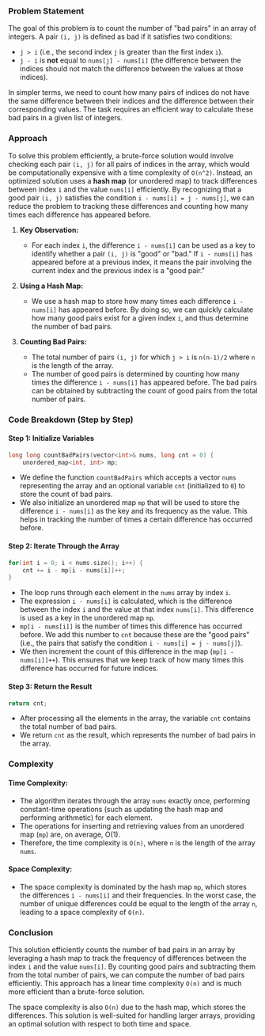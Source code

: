 ### Problem Statement

The goal of this problem is to count the number of "bad pairs" in an array of integers. A pair `(i, j)` is defined as bad if it satisfies two conditions:
- `j > i` (i.e., the second index `j` is greater than the first index `i`).
- `j - i` is **not** equal to `nums[j] - nums[i]` (the difference between the indices should not match the difference between the values at those indices).

In simpler terms, we need to count how many pairs of indices do not have the same difference between their indices and the difference between their corresponding values. The task requires an efficient way to calculate these bad pairs in a given list of integers.

### Approach

To solve this problem efficiently, a brute-force solution would involve checking each pair `(i, j)` for all pairs of indices in the array, which would be computationally expensive with a time complexity of `O(n^2)`. Instead, an optimized solution uses a **hash map** (or unordered map) to track differences between index `i` and the value `nums[i]` efficiently. By recognizing that a good pair `(i, j)` satisfies the condition `i - nums[i] = j - nums[j]`, we can reduce the problem to tracking these differences and counting how many times each difference has appeared before. 

1. **Key Observation:**
   - For each index `i`, the difference `i - nums[i]` can be used as a key to identify whether a pair `(i, j)` is "good" or "bad." If `i - nums[i]` has appeared before at a previous index, it means the pair involving the current index and the previous index is a "good pair."
   
2. **Using a Hash Map:**
   - We use a hash map to store how many times each difference `i - nums[i]` has appeared before. By doing so, we can quickly calculate how many good pairs exist for a given index `i`, and thus determine the number of bad pairs.

3. **Counting Bad Pairs:**
   - The total number of pairs `(i, j)` for which `j > i` is `n(n-1)/2` where `n` is the length of the array.
   - The number of good pairs is determined by counting how many times the difference `i - nums[i]` has appeared before. The bad pairs can be obtained by subtracting the count of good pairs from the total number of pairs.

### Code Breakdown (Step by Step)

#### Step 1: Initialize Variables

```cpp
long long countBadPairs(vector<int>& nums, long cnt = 0) {
    unordered_map<int, int> mp;
```

- We define the function `countBadPairs` which accepts a vector `nums` representing the array and an optional variable `cnt` (initialized to `0`) to store the count of bad pairs.
- We also initialize an unordered map `mp` that will be used to store the difference `i - nums[i]` as the key and its frequency as the value. This helps in tracking the number of times a certain difference has occurred before.

#### Step 2: Iterate Through the Array

```cpp
for(int i = 0; i < nums.size(); i++) {
    cnt += i - mp[i - nums[i]]++;
}
```

- The loop runs through each element in the `nums` array by index `i`.
- The expression `i - nums[i]` is calculated, which is the difference between the index `i` and the value at that index `nums[i]`. This difference is used as a key in the unordered map `mp`.
- `mp[i - nums[i]]` is the number of times this difference has occurred before. We add this number to `cnt` because these are the "good pairs" (i.e., the pairs that satisfy the condition `i - nums[i] = j - nums[j]`).
- We then increment the count of this difference in the map (`mp[i - nums[i]]++`). This ensures that we keep track of how many times this difference has occurred for future indices.

#### Step 3: Return the Result

```cpp
return cnt;
```

- After processing all the elements in the array, the variable `cnt` contains the total number of bad pairs.
- We return `cnt` as the result, which represents the number of bad pairs in the array.

### Complexity

#### Time Complexity:
- The algorithm iterates through the array `nums` exactly once, performing constant-time operations (such as updating the hash map and performing arithmetic) for each element. 
- The operations for inserting and retrieving values from an unordered map (`mp`) are, on average, O(1). 
- Therefore, the time complexity is `O(n)`, where `n` is the length of the array `nums`.

#### Space Complexity:
- The space complexity is dominated by the hash map `mp`, which stores the differences `i - nums[i]` and their frequencies. In the worst case, the number of unique differences could be equal to the length of the array `n`, leading to a space complexity of `O(n)`.

### Conclusion

This solution efficiently counts the number of bad pairs in an array by leveraging a hash map to track the frequency of differences between the index `i` and the value `nums[i]`. By counting good pairs and subtracting them from the total number of pairs, we can compute the number of bad pairs efficiently. This approach has a linear time complexity `O(n)` and is much more efficient than a brute-force solution. 

The space complexity is also `O(n)` due to the hash map, which stores the differences. This solution is well-suited for handling larger arrays, providing an optimal solution with respect to both time and space.